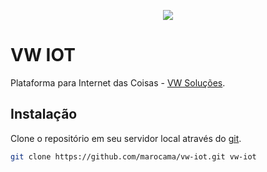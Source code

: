 <p align="center"><img src="https://laravel.com/assets/img/components/logo-laravel.svg"></p>

# VW IOT

Plataforma para Internet das Coisas - [VW Soluções](http://vwsolucoes.com/).

## Instalação

Clone o repositório em seu servidor local através do [git](https://git-scm.com/downloads).

```bash
git clone https://github.com/marocama/vw-iot.git vw-iot
```